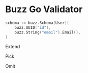 # Buzz Go Validator

```go
schema := buzz.Schema[User](
	buzz.UUID("id"),
	buzz.String("email").Email(),
)
```

Extend

Pick

Omit
